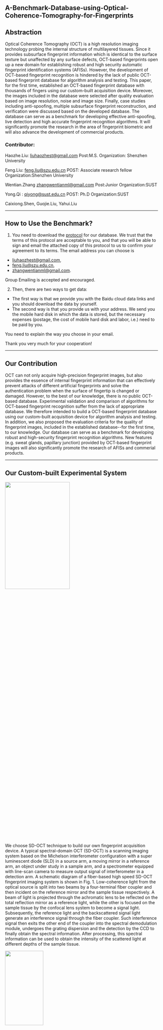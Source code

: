 A-Benchmark-Database-using-Optical-Coherence-Tomography-for-Fingerprints
---
## Abstraction

Optical Coherence Tomography (OCT) is a high resolution imaging technology probing the internal structure of multilayered tissues. Since it provides subsurface fingerprint information which is identical to the surface texture but unaffected by any surface defects, OCT-based fingerprints open up a new domain for establishing robust and high security automatic fingerprint identification systems (AFISs). However, the development of OCT-based fingerprint recognition is hindered by the lack of public OCT-based fingerprint database for algorithm analysis and testing. This paper, for the first time, established an OCT-based fingerprint database with thousands of fingers using our custom-built acquisition device. Moreover, the images included in the database were selected after quality evaluation based on image resolution, noise and image size. Finally, case studies including anti-spoofing, multiple subsurface fingerprint reconstruction, and verification were discussed based on the developed database. The database can serve as a benchmark for developing effective anti-spoofing, live detection and high accurate fingerprint recognition algorithms. It will significantly promote the research in the area of fingerprint biometric and will also advance the development of commercial products.
### Contributor:

Haozhe.Liu: liuhaozhest@gmail.com Post:M.S. Organization: Shenzhen University

Feng.Liu: feng.liu@szu.edu.cn POST: Associate research fellow Organization:Shenzhen University

Wentian.Zhang zhangwentianml@gmail.com Post:Junior Organization:SUST

Yong.Qi : qiyong@sust.edu.cn POST: Ph.D Organization:SUST

Caixiong.Shen, Guojie.Liu, Yahui.Liu

---
## How to Use the Benchmark?

1. You need to download the [protocol](./protocol.pdf) for our database. We trust that  the terms of this protocol are acceptable to you, and that you will be able to sign and email the attached copy of this protocol to us to confirm your agreement to its terms. The email address you can choose is
 - liuhaozhest@gmail.com,
 - feng.liu@szu.edu.cn,
 - zhangwentianml@gmail.com.

 Group Emailing is accepted and encouraged.

2. Then, there are two ways to get data:

- The first way is that we provide you with the Baidu cloud data links and you should download the data by yourself.
- The second way is that you provide us with your address. We send you the mobile hard disk in which the data is stored, but the necessary expenses (postage, the cost of mobile hard disk and labor, i.e.) need to be paid by you.

 You need to explain the way you choose in your email.

 Thank you very much for your cooperation!

---
## Our Contribution

OCT can not only acquire high-precision fingerprint images, but also provides the essence of internal fingerprint information that can effectively prevent attacks of different artificial fingerprints and solve the authentication problem when the surface of fingertip is changed or damaged. However, to the best of our knowledge, there is no public OCT-based database. Experimental validation and comparison of algorithms for OCT-based fingerprint recognition suffer from the lack of appropriate database. We therefore intended to build a OCT-based fingerprint database using our custom-built acquisition device for algorithm analysis and testing. In addition, we also proposed the evaluation criteria for the quality of fingerprint images, included in the established database--for the first time, to our knowledge. Our database can serve as a benchmark for developing robust and high-security fingerprint recognition algorithms. New features (e.g. sweat glands, papillary junction) provided by OCT-based fingerprint images will also significantly promote the research of AFISs and commerial products.

---
## Our Custom-built Experimental System

<img src="./src/diagram.png" width = "65%" height = "30%" div align = center />

We choose SD-OCT technique to build our own fingerprint acquisition device. A typical spectral-domain OCT (SD-OCT) is a scanning imaging system based on the Michelson interferometer configuration with a super luminescent diode (SLD) in a source arm, a moving mirror in a reference arm, an object under study in a sample arm, and a spectrometer equipped with line-scan camera to measure output signal of interferometer in a detection arm. A schematic diagram of a fiber-based high speed SD-OCT fingerprint imaging system is shown in Fig. 1\. Low-coherence light from the optical source is split into two beams by a four-terminal fiber coupler and then incident on the reference mirror and the sample tissue respectively. A beam of light is projected through the achromatic lens to be reflected on the total reflection mirror as a reference light, while the other is focused on the sample tissue by the confocal lens system to become a signal light. Subsequently, the reference light and the backscattered signal light generate an interference signal through the fiber coupler. Such interference signal then exits the other end of the coupler into the spectral demodulation module, undergoes the grating dispersion and the detection by the CCD to finally obtain the spectral information. After processing, this spectral information can be used to obtain the intensity of the scattered light at different depths of the sample tissue.

<img src="./src/device.png" width = "50%" height = "25%" div align = center />

It should be noted that our system is a touch-based acquisition device, which requires the finger to be placed on the glass window during collection. Since the finger is a curved object and the OCT scanner is set to maximize the reflectivity sensitivity at a certain depth, the glass window involved presses a finger against in order to flatten it out. The use of the glass window can also stabilize a finger pressed upon it and thereby reduces its involuntary jitter during scanning, while alleviating the problem of image depth-dependency roll-off in touchless OCT fingertip scans. Therefore, each finger should be gently pressed against the glass window of the probe, positioned at the center of the acquired image, then measured, and removed afterwards. Such operation was repeated two times for each finger.

---
## Benchmark Description

A total of 135 volunteers were recruited, most of them from students and a small number from staff in college with a relatively balanced distribution of age and gender. 70% of them are between 18 and 25 years old, and 30% are between 25 and 60 years old. The distribution of gender in the database is that no more than 10% difference between male and female volunteers. In particular, this small group of employees are engaged in long-term manual labor, so their external fingerprints may be in a relatively poor state (e.g., the pattern was damaged by some distortion such as cuts, scars and wear). This part of the data will be meaningful for verifying that OCT is a powerful tool to detecting internal fingerprints with identical topographical features (ridges and valleys) to the epidermis.

Since each sampling of the device is to acquire a set of 400 consecutive cross-sectional images, all of these images needs to be stored in a single folder. Two sets of data were captured from each of the eight fingers (i.e., thumb, index, middle and ring fingers on both right and left hands) of the subjects. Therefore, we need to create a home folder named Subject ID which contain 16(2*8) subfolders. The naming for each of the subfolders is the same, that is Finger ID - gender - Capture Order. The naming of the Finger ID is listed in this TABLE.

<img src="./src/folder.png" width = "50%" height = "25%" div align = center />

---
## Data Description
Since the 3D fingerprints used in this project are quite different with traditional 2D fingerprints, we then introduce our data in detail.

Two identical telecentric lenses are used as a focusing lens and a scanning lens.
High-resolution tomography imaging of the internal microstructure of the biological tissue is performed by measuring the interference signal of the sample backscattered light.
Spectral information along the depth direction of fingertip skin, denoted by A-line as labelled in Fig. 2, is then obtained using a rate of 18 kHz,
which reach to a depth of about 1.8mm into the skin corresponding to 500 pixels.
The number of A-line in this paper is 1500,
so as to finally get a longitudinal(X-Z) fingertip images with spatial size of 500 × 1500 pixels, as shown in Fig. 2(a).

<img src="./src/data.png" width = "65%" height = "40%" div align = center />

For 3D scanning, a slow scanning galvanometer is employed to obtain 400 B-scans.
Thus, the 3D fingerprint image captured by our device consists of four hundreds longitudinal(X-Z) fingertip images with spatial size of 500×1500×400 pixels to quantify a real fingerprint area of 15mm×15mm×1.8mm, as the example given in Fig. 2(a).
Fig. 2(b) shows the X-Y tomographic images of the 3D fingerprint, which is the same as traditional 2D fingerprint image but imaging at different depth.

---
## Important Things
1. The database uses our own protocol, so you should read the protocol in detail.
2. We consider this to be an important and promising research direction in Biometric and welcome any form of **academic cooperation** to promote the development of this field.
3. Statement for our open source data and software: **No commercial or illegal using.**

## Contact information
**Academic communication and discussion are welcome.**

My email :liuhaozhest@gmail.com

My tutor :feng.liu@szu.edu.cn

## Acknowledgement
The work is partially supported by the Natural Science Foundation of China(61672357, 61573248, 61802267, 61732011 and U1713214),the Science and Technology Funding of Guangdong Province(2017A030313367 and 2018A050501014), the Education Department of Shaanxi Province (15JK1086), and Shaanxi University of Science and Technology Dr.Foundation (BJ14-07).

As an undergraduate student, I am very grateful to the two teachers(Feng.Liu and Yong.Qi) for their guidance and care in my academic and life.
